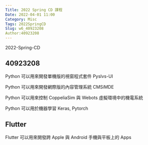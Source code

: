 ```yaml
---
Title: 2022 Spring CD 課程
Date: 2022-04-01 11:00
Category: Misc
Tags: 2022SpringCD
Slug: w6_40923208
Author:40923208
---
```


2022-Spring-CD

<!-- PELICAN_END_SUMMARY -->

40923208
----
Python 可以用來開發單機版的視窗程式套件 Pyslvs-UI

Python 可以用來開發網際版的內容管理系統 CMSiMDE

Python 可以用來控制 CoppeliaSim 與 Webots 虛擬環境中的機電系統

Python 可以用於機器學習 Keras, Pytorch


Flutter
----

Flutter 可以用來開發跨 Apple 與 Android 手機與平板上的 Apps

